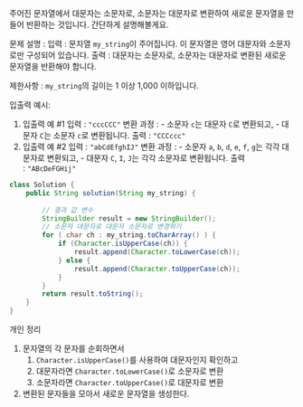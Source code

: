 주어진 문자열에서 대문자는 소문자로, 소문자는 대문자로 변환하여 새로운 문자열을 만들어 반환하는 것입니다. 간단하게 설명해볼게요.

문제 설명 :
입력 : 문자열 `my_string`이 주어집니다. 이 문자열은 영어 대문자와 소문자로만 구성되어 있습니다.
출력 : 대문자는 소문자로, 소문자는 대문자로 변환된 새로운 문자열을 반환해야 합니다.

제한사항 :
`my_string`의 길이는 1 이상 1,000 이하입니다.

입출력 예시:
1. 입출력 예 #1
    입력 : `"cccCCC"`
    변환 과정 :
        - 소문자 `c`는 대문자 `C`로 변환되고,
        - 대문자 `C`는 소문자 `c`로 변환됩니다.
    출력 : `"CCCccc"`
2. 입출력 예 #2
    입력 : `"abCdEfghIJ"`
    변환 과정 :
        - 소문자 `a`, `b`, `d`, `e`, `f`, `g`는 각각 대문자로 변환되고,
        - 대문자 `C`, `I`, `J`는 각각 소문자로 변환됩니다.
    출력 : `"ABcDeFGHij"`


``` java
class Solution {
    public String solution(String my_string) {
        
        // 결과 값 변수
        StringBuilder result = new StringBuilder();
        // 소문자 대문자로 대문자 소문자로 변경하기
        for ( char ch : my_string.toCharArray() ) {
            if (Character.isUpperCase(ch)) {
                result.append(Character.toLowerCase(ch));
            } else {
                result.append(Character.toUpperCase(ch));
            }
        }
        return result.toString();
    }
}
```


개인 정리 
1. 문자열의 각 문자를 순회하면서
    1. `Character.isUpperCase()`를 사용하여 대문자인지 확인하고
    2. 대문자라면 `Character.toLowerCase()`로 소문자로 변환
    3. 소문자라면 `Character.toUpperCase()`로 대문자로 변환
2. 변환된 문자들을 모아서 새로운 문자열을 생성한다.
